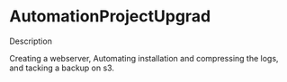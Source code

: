 # AutomationProjectUpgrad
Description

Creating a webserver, Automating installation and compressing the logs, and tacking a backup on s3.
